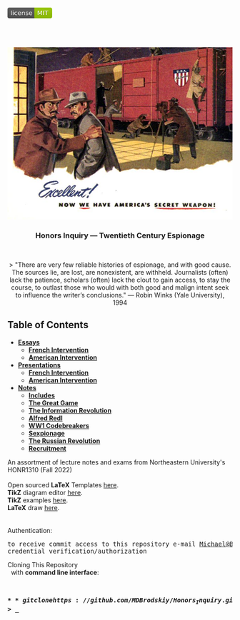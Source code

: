 <!-- PROJECT LOGO -->
<br />
<p align="left">
  <a href="https://github.com/MDBrodskiy/Honors_Inquiry/tree/master/LICENSE">
    <img src="images/LicenseImage.svg" alt="license" width="100" height="24"></a>
</p>
<br/>
<br/>

<!-- BACKGROUND & TITLE -->
<p align="center">
  <a href="https://github.com/MDBrodskiy/Honors_Inquiry">
    <img src="images/background.png" alt="background">
  </a>
  <h3 align="center">Honors Inquiry — Twentieth Century Espionage</h3>
<br />
</p>

<p align="center">
> "There are very few reliable histories of espionage, and with good cause.  The sources lie, are lost, are nonexistent, are withheld. Journalists (often) lack the patience, scholars (often) lack the clout to gain access, to stay the course, to outlast those who would with both good and malign intent seek to influence the writer’s conclusions." — Robin Winks (Yale University), 1994
</p>

<!-- TABLE OF CONTENTS -->
## Table of Contents

* [**Essays**](https://github.com/MDBrodskiy/Honors_Inquiry/tree/master/Essays)
  * [**French Intervention**](https://github.com/MDBrodskiy/Honors_Inquiry/tree/master/Essays/FrenchIntervention.pdf)
  * [**American Intervention**](https://github.com/MDBrodskiy/Honors_Inquiry/tree/master/Essays/AmericanIntervention.pdf)
* [**Presentations**](https://github.com/MDBrodskiy/Honors_Inquiry/tree/master/Presentations)
  * [**French Intervention**](https://github.com/MDBrodskiy/Honors_Inquiry/tree/master/Presentations/French%20Intervention/Handout1.pdf)
  * [**American Intervention**](https://github.com/MDBrodskiy/Honors_Inquiry/tree/master/Presentations/American%20Intervention/Handout2.pdf)
* [**Notes**](https://github.com/MDBrodskiy/Honors_Inquiry/tree/master/Notes)
  * [**Includes**](https://github.com/MDBrodskiy/Honors_Inquiry/tree/master/Notes/Includes.tex)
  * [**The Great Game**](https://github.com/MDBrodskiy/Honors_Inquiry/tree/master/Notes/Notes1.pdf)
  * [**The Information Revolution**](https://github.com/MDBrodskiy/Honors_Inquiry/tree/master/Notes/Notes2.pdf)
  * [**Alfred Redl**](https://github.com/MDBrodskiy/Honors_Inquiry/tree/master/Notes/Notes3.pdf)
  * [**WW1 Codebreakers**](https://github.com/MDBrodskiy/Honors_Inquiry/tree/master/Notes/Notes4.pdf)
  * [**Sexpionage**](https://github.com/MDBrodskiy/Honors_Inquiry/tree/master/Notes/Notes5.pdf)
  * [**The Russian Revolution**](https://github.com/MDBrodskiy/Honors_Inquiry/tree/master/Notes/Notes6.pdf)
  * [**Recruitment**](https://github.com/MDBrodskiy/Honors_Inquiry/tree/master/Notes/Notes7.pdf)
<!--
  * [**Chapter 1**](#Notes/Chapter\ 1)
* [**Exams**](#Exams)
* [**Projects**](#Projects)
-->


An assortment of lecture notes and exams from Northeastern University's HONR1310 (Fall 2022)
<br/> <br/> 
Open sourced **LaTeX** Templates [here](https://www.latextemplates.com/).
<br/>
**TikZ** diagram editor [here](https://www.mathcha.io/editor).
<br/>
**TikZ** examples [here](https://www.texample.net/tikz/example).
<br/>
**LaTeX** draw [here](https://www.latexdraw.com/).
<br/> <br/> <br/>
Authentication:   
    <pre>to receive commit access to this repository e-mail Michael@Brodskiy.com for credential verification/authorization</pre>

Cloning This Repository
</br>&nbsp;&nbsp;with **command line interface**:
    <pre>    
    **$** git clone https://github.com/MDBrodskiy/Honors_Inquiry.git    
    **$** **>**  **_**
    </pre>
